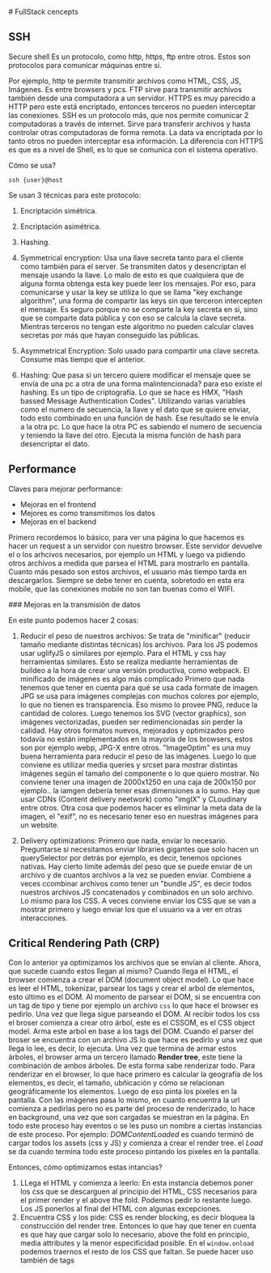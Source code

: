 # FullStack cencepts

## SSH
Secure shell
Es un protocolo, como http, https, ftp entre otros. Estos son protocolos para comunicar máquinas entre si.

Por ejemplo, http te permite transmitir archivos como HTML, CSS, JS, Imágenes. Es entre browsers y pcs.
FTP sirve para transmitir archivos también desde una computadora a un servidor. HTTPS es muy parecido a HTTP pero este está encriptado, entonces terceros no pueden interceptar las conexiones. SSH es un protocolo más, que nos permite comunicar 2 computadoras a través de internet. Sirve para transferir archivos y hasta controlar otras computadoras de forma remota. La data va encriptada por lo tanto otros no pueden interceptar esa información. La diferencia con HTTPS es que es a nivel de Shell, es lo que se comunica con el sistema operativo.

Cómo se usa?

`ssh {user}@host`

Se usan 3 técnicas para este protocolo:
1. Encriptación simétrica.
2. Encriptación asimétrica.
3. Hashing.

1. Symmetrical encryption: Usa una llave secreta tanto para el cliente como también para el server. Se transmiten datos y desencriptan el mensaje usando la llave. Lo malo de esto es que cualquiera que de alguna forma obtenga esta key puede leer los mensajes. Por eso, para comunicarse y usar la key se utiliza lo que se llama "key exchange algorithm", una forma de compartir las keys sin que terceron intercepten el mensaje. Es seguro porque no se comparte la key secreta en si, sino que se comparte data pública y con eso se calcula la clave secreta. Mientras terceros no tengan este algoritmo no pueden calcular claves secretas por más que hayan conseguido las públicas.

2. Asymmetrical Encryption: Solo usado para compartir una clave secreta. Consume más tiempo que el anterior.

3. Hashing: Que pasa si un tercero quiere modificar el mensaje quee se envía de una pc a otra de una forma malintencionada? para eso existe el hashing. Es un tipo de criptografía. Lo que se hace es HMX, "Hash bassed Message Authentication Codes". Utilizando varias variables como el numero de secuencia, la llave y el dato que se quiere enviar, todo esto combinado en una función de hash. Ese resultado se le envía a la otra pc. Lo que hace la otra PC es sabiendo el numero de secuencia y teniendo la llave del otro. Ejecuta la misma función de hash para desencriptar el dato.


## Performance

Claves para mejorar performance:

- Mejoras en el frontend
- Mejores es como transmitimos los datos
- Mejoras en el backend

Primero recordemos lo básico, para ver una página lo que hacemos es hacer un request a un servidor con nuestro browser. Este servidor devuelve el o los arhcivos necesarios, por ejemplo un HTML y luego va pidiendo otros archivos a medida que parsea el HTML para mostrarlo en pantalla. Cuanto más pesado son estos archivos, el usuario más tiempo tarda en descargarlos. Siempre se debe tener en cuenta, sobretodo en esta era mobile, que las conexiones mobile no son tan buenas como el WIFI.

### Mejoras en la transmisión de datos

En este punto podemos hacer 2 cosas:

1. Reducir el peso de nuestros archivos: Se trata de "minificar" (reducir tamaño mediante distintas técnicas) los archivos. Para los JS podemos usar uglifyJS o similares por ejemplo. Para el HTML y css hay herramientas similares. Esto se realiza mediante herramientas de buildeo a la hora de crear una versión productiva, como webpack. El minificado de imágenes es algo más complicado
Primero que nada tenemos que tener en cuenta para qué se usa cada formate de imagen. JPG se usa para imágenes complejas con muchos colores por ejemplo, lo que no tienen es transparencia. Eso mismo lo provee PNG, reduce la cantidad de colores. Luego tenemos los SVG (vector graphics), son imágenes vectorizadas, pueden ser redimencionadas sin perder la calidad. Hay otros formatos nuevos, mejorados y optimizados pero todavía no están implementados en la mayoría de los browsers, estos son por ejemplo webp, JPG-X entre otros. "ImageOptim" es una muy buena herramienta para reducir el peso de las imágenes.
Luego lo que conviene es utilizar media queries y srcset para mostrar distintas imágenes según el tamaño del componente o lo que quiero mostrar. No conviene tener una imagen de 2000x1250 en una caja de 200x150 por ejemplo.. la iamgen debería tener esas dimensiones a lo sumo. Hay que usar CDNs (Content delivery neetwork) como "imgIX" y CLoudinary entre otros. Otra cosa que podemos hacer es eliminar la meta data de la imagen, el "exif", no es necesario tener eso en nuestras imágenes para un website.

2. Delivery optimizations: Primero que nada, enviar lo necesario. Preguntarse si necesitamos enviar libraries gigantes que solo hacen un querySelector por detrás por ejemplo, es decir, tenemos opciones nativas. Hay cierto límite además del peso que se puede enviar de un archivo y de cuantos archivos a la vez se pueden enviar. Combiene a veces ccombinar archivos como tener un "bundle JS", es decir todos nuestros archivos JS concatenados y combinados en un solo archivo. Lo mismo para los CSS. A veces conviene enviar los CSS que se van a mostrar primero y luego enviar los que el usuario va a ver en otras interacciones.

## Critical Rendering Path (CRP)
Con lo anterior ya optimizamos los archivos que se envían al cliente. Ahora, que sucede cuando estos llegan al mismo?
Cuando llega el HTML, el browser comienza a crear el DOM (document object model). Lo que hace es leer el HTML, tokenizar, parsear los tags y crear el arbol de elementos, esto último es el DOM. Al momento de parsear el DOM, si se encuentra con un tag de tipo <link> y tiene por ejemplo un archivo `css` lo que hace el browser es pedirlo. Una vez que llega sigue parseando el DOM. Al recibir todos los css el broser comienza a crear otro árbol, este es el CSSOM, es el CSS object model. Arma este arbol en base a los tags del DOM. Cuando el parser del broser se encuentra con un archivo JS lo que hace es pedirlo y una vez que llega lo lee, es decir, lo ejecuta. Una vez que termina de armar estos árboles, el browser arma un tercero llamado **Render tree**, este tiene la combinación de ambos árboles. De esta forma sabe renderizar todo.
Para renderizar en el browser, lo que hace primero es calcular la geografía de los elementos, es decir, el tamaño, ubñicación y cómo se relacionan geográficamente los elementos. Luego de eso pinta los pixeles en la pantalla. Con las imágenes pasa lo mismo, en cuanto encuentra la url comienza a pedirlas pero no es parte del proceso de renderizado, lo hace en background, una vez que son cargadas se muestran en la página.
En todo este proceso hay eventos o se les puso un nombre a ciertas instancias de este proceso. Por ejemplo:
*DOMContentLoaded* es cuando terminó de cargar todos los assets (css y JS) y comienza a crear el render tree.
el *Load* se da cuando termina todo este proceso pintando los pixeles en la pantalla.

Entonces, cómo optimizamos estas intancias?

1. LLega el HTML y comienza a leerlo: En esta instancia debemos poner los css que se descarguen al principio del HTML, CSS necesarios para el primer render y el above the fold. Podemos pedir lo restante luego. Los JS ponerlos al final del HTML con algunas excepciones. 
2. Encuentra CSS y los pide: CSS es render blocking, es decir bloquea la construcción del render tree. Entonces lo que hay que tener en cuenta es que hay que cargar solo lo necesario, above the fold en principio, media attributes y la menor especificidad posible. En el `window.onload` podemos traernos el resto de los CSS que faltan. Se puede hacer uso también de tags <style> para cargar cuanto antes el critical css.
3. Encuentra JS, los pide y ejecuta: JS es parser blocking, se bloquea mientras lo descarga y ejecuta. Para mejorar esta instancia podemos hacer unas cuantas cosas. En un principio podemos cargar JS de forma asincrónica. Para hacer esto último podemos poner el attribute `async` en un script tag y lo que hace es decirle a un worker que lo descargue en background, mientras sigue parseando el HTML y una vez que se descarga ejecuta el JS, luego de ejecutarlo sigue parseando. Como `async` funciona así, la recomendación es utilizar este cuando sabemos que el script no afecta al DOM o al CSSOM, porque podemos tener fallas al bloquear el parseo del HTML, no sabemos si todavía no tenemos los elementos que van a ser modificados en el JS (estamos hablando de scripts que no tienen ninguna relación con nuestro código, scripts como analytics, tracking scripts etc). La otra opción es usar `defer`, lo que hace esto es ir descargando en paralelo los JS que fue encontrando pero no los ejecuta al terminar de cconseguirlos, sino que comienza a ejecutarlos una vez el HTML terminó de ser parseado, y los ejecuta en orden de llegada. Esta opción es muy buena para scripts que interactuan con el render tree o DOM. Solo deberíamos cargar scripts sin async o defer cuando son super críticos, es core de nuestra aplicación. 
4. Render tree: Esta es la etapa siguiente de haber creado el DOM, el CSSOM y de haber encontrado css y JS para descargar y ejecutar. Lo que hay que tener en cuenta es que si luego tenemos un JS que modifica el DOM, lo que causa es un redibujado del render tree y provoca pasar por un layout y paint. Lo que tenemos que hacer es no tratar de manipular el DOM de forma erronea o hacer modificaciones innecesarias. Hay técnicas para evitar relayouts o repaints con css o javascript. React por ejemplo, con el uso del virtual dom, modificando solo las partes necesarias debido a interacciones del usuario o de la aplicación misma, logra cambiar el DOM solo lo necesario.
5. Hay otras técnicas como prefetch, preconnect, preloading, entre otras. Ver https://css-tricks.com/prefetching-preloading-prebrowsing/

